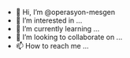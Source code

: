 - 👋 Hi, I’m @operasyon-mesgen
- 👀 I’m interested in ...
- 🌱 I’m currently learning ...
- 💞️ I’m looking to collaborate on ...
- 📫 How to reach me ...

<!---
operasyon-mesgen/operasyon-mesgen is a ✨ special ✨ repository because its `README.md` (this file) appears on your GitHub profile.
You can click the Preview link to take a look at your changes.
--->
